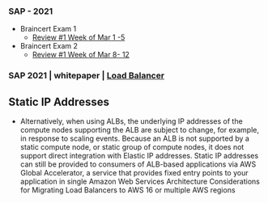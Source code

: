 ### SAP - 2021 
* Braincert Exam 1 
  * [Review #1  Week of Mar 1 -5](http://htmlpreview.github.io/?BrainCert.Exam2.Attemp1.Review_Answers_(3_9_2021_11_56_47_PM).html) 
* Braincert Exam 2 
  * [Review #1  Week of Mar 8- 12](http://htmlpreview.github.io/?BrainCert.Exam2.Attemp1.Review_Answers_(3_9_2021_11_56_47_PM).html)

### SAP 2021 | whitepaper | [Load Balancer](https://d1.awsstatic.com/whitepapers/architecture-considerations-for-migrating-load-balancers-to-aws.pdf)
## Static IP Addresses   
* Alternatively, when using ALBs, the underlying IP addresses of the compute nodes
    supporting the ALB are subject to change, for example, in response to scaling events.
    Because an ALB is not supported by a static compute node, or static group of compute
    nodes, it does not support direct integration with Elastic IP addresses. Static IP
    addresses can still be provided to consumers of ALB-based applications via AWS
    Global Accelerator, a service that provides fixed entry points to your application in single 
    Amazon Web Services Architecture Considerations for Migrating Load Balancers to AWS
    16 or multiple AWS regions
